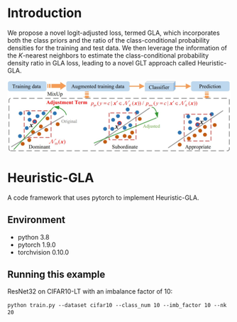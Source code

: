 
# Introduction
We propose a novel logit-adjusted loss, termed GLA, which incorporates both the class priors and the ratio of the class-conditional probability densities for the training and test data. We then leverage the information of the $K$-nearest neighbors to estimate the class-conditional probability density ratio in GLA loss, leading to a novel GLT approach called Heuristic-GLA.

<p align="center">
    <img src="HGLA.jpg" width= "900">
</p>


# Heuristic-GLA
A code framework that uses pytorch to implement Heuristic-GLA.

## Environment
- python 3.8
- pytorch 1.9.0
- torchvision 0.10.0

## Running this example
ResNet32 on CIFAR10-LT with an imbalance factor of 10:
```
python train.py --dataset cifar10 --class_num 10 --imb_factor 10 --nk 20 
```

